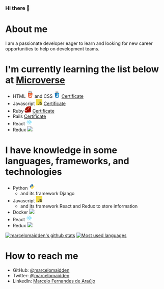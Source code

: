 ### Hi there 👋

<!--
**marcelomaidden/marcelomaidden** is a ✨ _special_ ✨ repository because its `README.md` (this file) appears on your GitHub profile.

Here are some ideas to get you started:

- 🔭 I’m currently working on ...
- 🌱 I’m currently learning ...
- 👯 I’m looking to collaborate on ...
- 🤔 I’m looking for help with ...
- 💬 Ask me about ...
- 📫 How to reach me: ...
- 😄 Pronouns: ...
- ⚡ Fun fact: ...
-->
# About me
I am a passionate developer eager to learn and looking for new career opportunities to help on development teams.

# I'm currently learning the list below at [Microverse](https://www.microverse.org/)
* HTML <img height="20" src="https://raw.githubusercontent.com/github/explore/80688e429a7d4ef2fca1e82350fe8e3517d3494d/topics/html/html.png"> 
and CSS <img height="20" src="https://raw.githubusercontent.com/github/explore/80688e429a7d4ef2fca1e82350fe8e3517d3494d/topics/css/css.png">
[Certificate](https://www.credential.net/ae40e755-6ab1-49bb-ab91-44367167fa53)
* Javascript <img height="20" src="https://raw.githubusercontent.com/github/explore/80688e429a7d4ef2fca1e82350fe8e3517d3494d/topics/javascript/javascript.png"> [Certificate](https://www.credential.net/819d08ee-77b5-4a8c-8abd-6d375ed70629)
* Ruby <img height="20" src="https://raw.githubusercontent.com/github/explore/80688e429a7d4ef2fca1e82350fe8e3517d3494d/topics/ruby/ruby.png">
[Certificate](https://www.credential.net/1d370b79-c995-4d4b-b2b5-4664d9d89c12#gs.od5qxe)
* Rails [Certificate](https://www.credential.net/a40ab04f-b00a-4ba2-9919-4e032be54eb0#gs.od5l82)
* React <img height="20" src="https://raw.githubusercontent.com/github/explore/80688e429a7d4ef2fca1e82350fe8e3517d3494d/topics/react/react.png">
* Redux <img height="20" src="https://raw.githubusercontent.com/reduxjs/redux/master/logo/logo.png">

# I have knowledge in some languages, frameworks, and technologies 
* Python <img height="20" src="https://raw.githubusercontent.com/github/explore/80688e429a7d4ef2fca1e82350fe8e3517d3494d/topics/python/python.png">
    * and its framework Django
* Javascript <img height="20" src="https://raw.githubusercontent.com/github/explore/80688e429a7d4ef2fca1e82350fe8e3517d3494d/topics/javascript/javascript.png">
    * and its framework React and Redux to store information
* Docker <img height="20" src="https://banner2.cleanpng.com/20180604/hyj/kisspng-docker-yaml-github-repository-compos-5b14dcb9392900.5680028715280938812341.jpg" />
* React <img height="20" src="https://raw.githubusercontent.com/github/explore/80688e429a7d4ef2fca1e82350fe8e3517d3494d/topics/react/react.png">
* Redux <img height="20" src="https://raw.githubusercontent.com/reduxjs/redux/master/logo/logo.png">

[![marcelomaidden's github stats](https://github-readme-stats.vercel.app/api?username=marcelomaidden)](https://github.com/marcelomaidden/github-readme-stats)
[![Most used languages](https://github-readme-stats.vercel.app/api/top-langs/?username=marcelomaidden)](https://github.com/marcelomaidden/github-readme-stats)
# How to reach me
- GitHub: [@marcelomaidden](https://github.com/marcelomaidden)
- Twitter: [@marcelomaidden](https://twitter.com/marcelomaidden)
- LinkedIn: [Marcelo Fernandes de Araújo](https://www.linkedin.com/in/marcelofernandesdearaujo)
